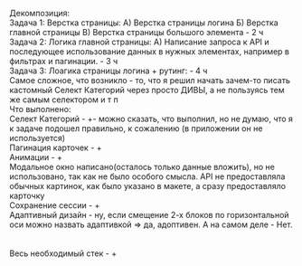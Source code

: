 Декомпозиция: <br>
Задача 1: Верстка страницы: А) Верстка страницы логина Б) Верстка главной страницы В) Верстка страницы большого элемента - 2 ч <br>
Задача 2: Логика главной страницы: А) Написание запроса к API и последующее использование данных в нужных элементах, например в фильтрах и пагинации. - 3 ч<br>
Задача 3: Лоагика страницы логина + рутинг: - 4 ч<br>
Самое сложное, что возникло - то, что я решил начать зачем-то писать кастомный Селект Категорий через просто ДИВЫ, а не пользуясь тем же самым селектором и т п <br>
Что выполнено: <br>
Селект Категорий - +- можно сказать, что выполнил, но не думаю, что я к задаче подошел правильно, к сожалению (в приложении он не используется)<br>
Пагинация карточек - +<br>
Анимации - +<br>
Модальное окно написано(осталось только данные вложить), но не использовано, так как не было особого смысла. API не предоставляла обычных картинок, как было указано в макете, а сразу предоставляло карточку<br>
Сохранение сессии - +<br>
Адаптивный дизайн - ну, если смещение 2-х блоков по горизонтальной оси можно назвать адаптивкой => да, адоптивен. А на самом деле - Нет.<br>
<br><br>
Весь необходимый стек - +
